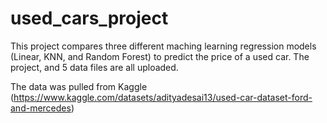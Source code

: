 # used_cars_project

This project compares three different maching learning regression models (Linear, KNN, and Random Forest) to predict the price of a used car. The project, and 5 data files are all uploaded. 

The data was pulled from Kaggle (https://www.kaggle.com/datasets/adityadesai13/used-car-dataset-ford-and-mercedes)

